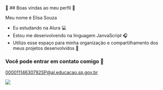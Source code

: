💙 ## Boas vindas ao meu perfil 💙

Meu nome é Elisa Souza

 - Eu estudando na Alura 💻
 - Estou me desenvolvendo na linguagem JanvaScript 🎧
 - Utilizo esse espaço para minha organizaçâo e compartilhamento dos meus projetos desenvolvidos 🤖

### Você pode entrar em contato comigo 📧

00001114630792SP@al.educacao.sp.gov.br

![](https://media1.tenor.com/m/4M7tMvBxVTQAAAAC/mochi-mochimons.gif)

